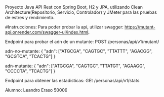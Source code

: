 Proyecto Java API Rest con Spring Boot, H2 y JPA, utilizando Clean Architecture(Repositorio, Servicio, Controlador) y JMeter para las pruebas de estres y rendimiento.

#Instrucciones:
Para poder probar la api, utilizar swagger: https://mutant-api.onrender.com/swagger-ui/index.html.

Endpoint para probar el adn de un mutante: POST /personas/api/v1/mutant/

adn-no-mutante: 
{
  "adn": ["ATGCGA", "CAGTGC", "TTATTT", "AGACGG", "GCGTCA", "TCACTG"]
}

adn-mutante:
{
  "adn": ["ATGCGA", "CAGTGC", "TTATGT", "AGAAGG", "CCCCTA", "TCACTG"]
}

Endpoint para obtener las estadisticas: GEt /personas/api/v1/stats

Alumno: Leandro Eraso 50006

